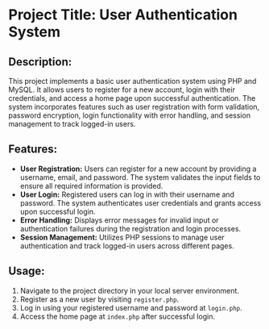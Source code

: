 # Project Title: User Authentication System

## Description:
This project implements a basic user authentication system using PHP and MySQL. It allows users to register for a new account, login with their credentials, and access a home page upon successful authentication. The system incorporates features such as user registration with form validation, password encryption, login functionality with error handling, and session management to track logged-in users.

## Features:
- **User Registration:** Users can register for a new account by providing a username, email, and password. The system validates the input fields to ensure all required information is provided.
- **User Login:** Registered users can log in with their username and password. The system authenticates user credentials and grants access upon successful login.
- **Error Handling:** Displays error messages for invalid input or authentication failures during the registration and login processes.
- **Session Management:** Utilizes PHP sessions to manage user authentication and track logged-in users across different pages.

## Usage:
1. Navigate to the project directory in your local server environment.
2. Register as a new user by visiting `register.php`.
3. Log in using your registered username and password at `login.php`.
4. Access the home page at `index.php` after successful login.
